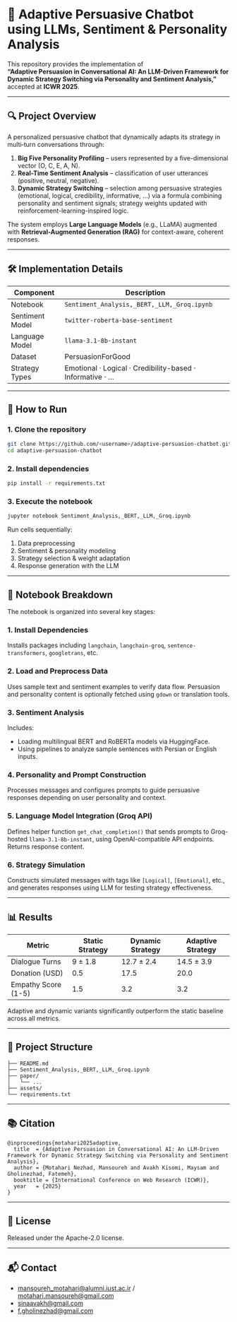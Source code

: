 # 🧠 Adaptive Persuasive Chatbot using LLMs, Sentiment & Personality Analysis

This repository provides the implementation of  
**“Adaptive Persuasion in Conversational AI: An LLM-Driven Framework for Dynamic Strategy Switching via Personality and Sentiment Analysis,”**  
accepted at **ICWR 2025**.

---

## 🔍 Project Overview

A personalized persuasive chatbot that dynamically adapts its strategy in multi‑turn conversations through:

1. **Big Five Personality Profiling** – users represented by a five-dimensional vector (O, C, E, A, N).  
2. **Real-Time Sentiment Analysis** – classification of user utterances (positive, neutral, negative).  
3. **Dynamic Strategy Switching** – selection among persuasive strategies (emotional, logical, credibility, informative, …) via a formula combining personality and sentiment signals; strategy weights updated with reinforcement-learning-inspired logic.

The system employs **Large Language Models** (e.g., LLaMA) augmented with **Retrieval-Augmented Generation (RAG)** for context-aware, coherent responses.

---

## 🛠️ Implementation Details

| Component       | Description                                               |
| --------------- | --------------------------------------------------------- |
| Notebook        | `Sentiment_Analysis,_BERT,_LLM,_Groq.ipynb`               |
| Sentiment Model | `twitter-roberta-base-sentiment`                          |
| Language Model  | `llama-3.1-8b-instant`                                    |
| Dataset         | PersuasionForGood                                         |
| Strategy Types  | Emotional · Logical · Credibility-based · Informative · … |

---

## 🚀 How to Run

### 1. Clone the repository

```bash
git clone https://github.com/<username>/adaptive-persuasion-chatbot.git
cd adaptive-persuasion-chatbot
```

### 2. Install dependencies

```bash
pip install -r requirements.txt
```

### 3. Execute the notebook

```bash
jupyter notebook Sentiment_Analysis,_BERT,_LLM,_Groq.ipynb
```

Run cells sequentially:

1. Data preprocessing  
2. Sentiment & personality modeling  
3. Strategy selection & weight adaptation  
4. Response generation with the LLM  

---

## 📓 Notebook Breakdown

The notebook is organized into several key stages:

### 1. Install Dependencies

Installs packages including `langchain`, `langchain-groq`, `sentence-transformers`, `googletrans`, etc.

### 2. Load and Preprocess Data

Uses sample text and sentiment examples to verify data flow. Persuasion and personality content is optionally fetched using `gdown` or translation tools.

### 3. Sentiment Analysis

Includes:

- Loading multilingual BERT and RoBERTa models via HuggingFace.
- Using pipelines to analyze sample sentences with Persian or English inputs.

### 4. Personality and Prompt Construction

Processes messages and configures prompts to guide persuasive responses depending on user personality and context.

### 5. Language Model Integration (Groq API)

Defines helper function `get_chat_completion()` that sends prompts to Groq-hosted `llama-3.1-8b-instant`, using OpenAI-compatible API endpoints. Returns response content.

### 6. Strategy Simulation

Constructs simulated messages with tags like `[Logical]`, `[Emotional]`, etc., and generates responses using LLM for testing strategy effectiveness.

---

## 📊 Results

| Metric              | Static Strategy | Dynamic Strategy | Adaptive Strategy |
| ------------------- | --------------- | ---------------- | ----------------- |
| Dialogue Turns      | 9 ± 1.8         | 12.7 ± 2.4       | 14.5 ± 3.9        |
| Donation (USD)      | 0.5             | 17.5             | 20.0              |
| Empathy Score (1-5) | 1.5             | 3.2              | 3.2               |

Adaptive and dynamic variants significantly outperform the static baseline across all metrics.

---

## 📁 Project Structure

```
├── README.md
├── Sentiment_Analysis,_BERT,_LLM,_Groq.ipynb
├── paper/
│   └── ...
├── assets/                  
└── requirements.txt
```

---

## 📚 Citation

```
@inproceedings{motahari2025adaptive,
  title  = {Adaptive Persuasion in Conversational AI: An LLM-Driven Framework for Dynamic Strategy Switching via Personality and Sentiment Analysis},
  author = {Motahari Nezhad, Mansoureh and Avakh Kisomi, Maysam and Gholinezhad, Fatemeh},
  booktitle = {International Conference on Web Research (ICWR)},
  year   = {2025}
}
```

---

## 📜 License

Released under the Apache-2.0 license.

---

## 📬 Contact

- mansoureh_motahari@alumni.iust.ac.ir  / motahari.mansoureh@gmail.com
- sinaavakh@gmail.com  
- f.gholinezhad@gmail.com

